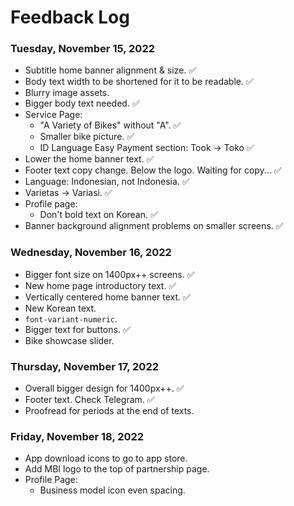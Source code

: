 # Feedback Log

### Tuesday, November 15, 2022

- Subtitle home banner alignment & size. ✅
- Body text width to be shortened for it to be readable. ✅
- Blurry image assets.
- Bigger body text needed. ✅
- Service Page:
  - "A Variety of Bikes" without "A". ✅
  - Smaller bike picture. ✅
  - ID Language Easy Payment section: Took → Toko ✅
- Lower the home banner text. ✅
- Footer text copy change. Below the logo. Waiting for copy... ✅
- Language: Indonesian, not Indonesia. ✅
- Varietas → Variasi. ✅
- Profile page:
  - Don't bold text on Korean. ✅
- Banner background alignment problems on smaller screens. ✅

### Wednesday, November 16, 2022

- Bigger font size on 1400px++ screens. ✅
- New home page introductory text. ✅
- Vertically centered home banner text. ✅
- New Korean text.
- `font-variant-numeric`.
- Bigger text for buttons. ✅
- Bike showcase slider.

### Thursday, November 17, 2022

- Overall bigger design for 1400px++. ✅
- Footer text. Check Telegram. ✅
- Proofread for periods at the end of texts.

### Friday, November 18, 2022

- App download icons to go to app store.
- Add MBI logo to the top of partnership page.
- Profile Page:
  - Business model icon even spacing.
